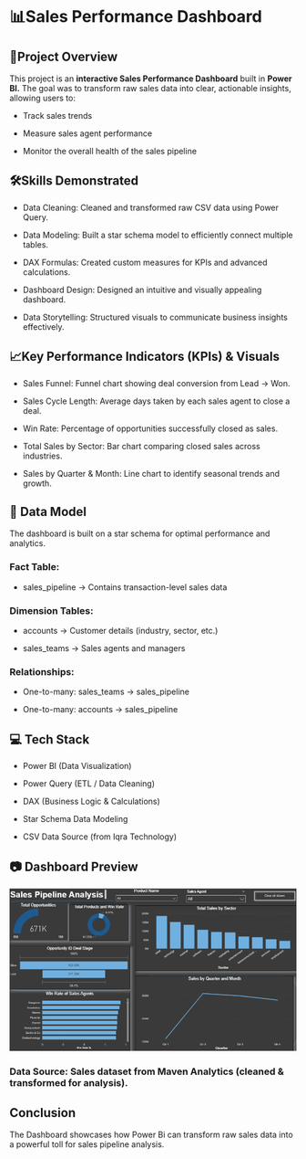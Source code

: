 # 📊Sales Performance Dashboard

## 🔎Project Overview

This project is an **interactive Sales Performance Dashboard** built in **Power BI.**
The goal was to transform raw sales data into clear, actionable insights, allowing users to:

- Track sales trends

- Measure sales agent performance

- Monitor the overall health of the sales pipeline

## 🛠Skills Demonstrated

- Data Cleaning: Cleaned and transformed raw CSV data using Power Query.

- Data Modeling: Built a star schema model to efficiently connect multiple tables.

- DAX Formulas: Created custom measures for KPIs and advanced calculations.

- Dashboard Design: Designed an intuitive and visually appealing dashboard.

- Data Storytelling: Structured visuals to communicate business insights effectively.

## 📈Key Performance Indicators (KPIs) & Visuals

- Sales Funnel: Funnel chart showing deal conversion from Lead → Won.

- Sales Cycle Length: Average days taken by each sales agent to close a deal.

- Win Rate: Percentage of opportunities successfully closed as sales.

- Total Sales by Sector: Bar chart comparing closed sales across industries.

- Sales by Quarter & Month: Line chart to identify seasonal trends and growth.


## 📂 Data Model

The dashboard is built on a star schema for optimal performance and analytics.

### Fact Table:

- sales_pipeline → Contains transaction-level sales data

### Dimension Tables:

- accounts → Customer details (industry, sector, etc.)

- sales_teams → Sales agents and managers

### Relationships:

- One-to-many: sales_teams → sales_pipeline

- One-to-many: accounts → sales_pipeline

## 💻 Tech Stack

- Power BI (Data Visualization)

- Power Query (ETL / Data Cleaning)

- DAX (Business Logic & Calculations)

- Star Schema Data Modeling

- CSV Data Source (from Iqra Technology)

## 📷 Dashboard Preview

![Dashboard Image](/project%20pic%2022.png)

### Data Source: Sales dataset from Maven Analytics (cleaned & transformed for analysis).


## Conclusion

The Dashboard showcases how Power Bi can transform raw sales data into a powerful toll for sales pipeline analysis.